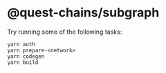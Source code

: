 # @quest-chains/subgraph

Try running some of the following tasks:

```shell
yarn auth
yarn prepare-<network>
yarn codegen
yarn build
```
